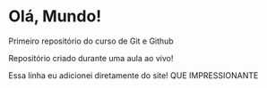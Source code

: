 # Olá, Mundo!
 Primeiro repositório do curso de Git e Github

Repositório criado durante uma aula ao vivo!

Essa linha eu adicionei diretamente do site! QUE IMPRESSIONANTE
